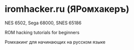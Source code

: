 # iromhacker.ru (ЯРомхакеръ)
 NES 6502, Sega 68000, SNES 65186

 ROM hacking tutorials for beginners

 Ромхакинг для начинающих на русском языке
